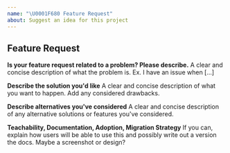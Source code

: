 ```yaml
---
name: "\U0001F680 Feature Request"
about: Suggest an idea for this project
---
```


## Feature Request

**Is your feature request related to a problem? Please describe.** A clear and concise description
of what the problem is. Ex. I have an issue when [...]

**Describe the solution you'd like** A clear and concise description of what you want to happen.
Add any considered drawbacks.

**Describe alternatives you've considered** A clear and concise description of any alternative
solutions or features you've considered.

**Teachability, Documentation, Adoption, Migration Strategy** If you can, explain how users will be
able to use this and possibly write out a version the docs. Maybe a screenshot or design?

